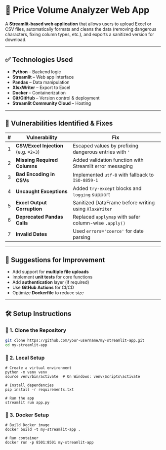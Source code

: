 # 🧾 Price Volume Analyzer Web App

A **Streamlit-based web application** that allows users to upload Excel or CSV files, automatically formats and cleans the data (removing dangerous characters, fixing column types, etc.), and exports a sanitized version for download.

---

## ✅ Technologies Used

- **Python** – Backend logic  
- **Streamlit** – Web app interface  
- **Pandas** – Data manipulation  
- **XlsxWriter** – Export to Excel  
- **Docker** – Containerization  
- **Git/GitHub** – Version control & deployment  
- **Streamlit Community Cloud** – Hosting

---

## 🔐 Vulnerabilities Identified & Fixes

| # | Vulnerability | Fix |
|---|---------------|-----|
| 1 | **CSV/Excel Injection** (e.g. `=2+3`) | Escaped values by prefixing dangerous entries with `'` |
| 2 | **Missing Required Columns** | Added validation function with Streamlit error messaging |
| 3 | **Bad Encoding in CSVs** | Implemented `utf-8` with fallback to `ISO-8859-1` |
| 4 | **Uncaught Exceptions** | Added `try-except` blocks and `logging` support |
| 5 | **Excel Output Corruption** | Sanitized DataFrame before writing using `XlsxWriter` |
| 6 | **Deprecated Pandas Calls** | Replaced `applymap` with safer column-wise `.apply()` |
| 7 | **Invalid Dates** | Used `errors='coerce'` for date parsing |

---

## 🌟 Suggestions for Improvement

- Add support for **multiple file uploads**
- Implement **unit tests** for core functions
- Add **authentication** layer (if required)
- Use **GitHub Actions** for CI/CD
- Optimize **Dockerfile** to reduce size

---

## 🛠️ Setup Instructions

### 🔹 1. Clone the Repository

```bash
git clone https://github.com/your-username/my-streamlit-app.git
cd my-streamlit-app

```
### 🔹 2. Local Setup

```
# Create a virtual environment
python -m venv venv
source venv/bin/activate  # On Windows: venv\Scripts\activate

# Install dependencies
pip install -r requirements.txt

# Run the app
streamlit run app.py
```

### 🔹 3. Docker Setup

```
# Build Docker image
docker build -t my-streamlit-app .

# Run container
docker run -p 8501:8501 my-streamlit-app
```
